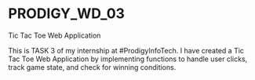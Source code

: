 # PRODIGY_WD_03 
Tic Tac Toe Web Application

This is TASK 3 of my internship at #ProdigyInfoTech.
I have created a Tic Tac Toe Web Application by implementing functions to handle user clicks, track game state, and check for winning conditions.

